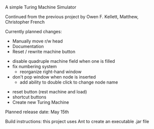 A simple Turing Machine Simulator

Continued from the previous project by Owen F. Kellett, Matthew, Christopher French

Currently planned changes:

- Manually move r/w head 
- Documentation
- Reset / rewrite machine button
+ disable quadruple machine field when one is filled
+ fix numbering system
    - reorganize right-hand window
+ don't pop window when node is inserted
    + add ability to double click to change node name
- reset button (rest machine and load)
- shortcut buttons
- Create new Turing Machine

Planned release date: May 15th

Build instructions: this project uses Ant to create an executable .jar file

